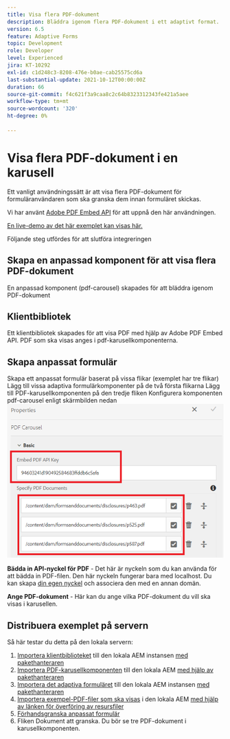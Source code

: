 ```yaml
---
title: Visa flera PDF-dokument
description: Bläddra igenom flera PDF-dokument i ett adaptivt format.
version: 6.5
feature: Adaptive Forms
topic: Development
role: Developer
level: Experienced
jira: KT-10292
exl-id: c1d248c3-8208-476e-b0ae-cab25575cd6a
last-substantial-update: 2021-10-12T00:00:00Z
duration: 66
source-git-commit: f4c621f3a9caa8c2c64b8323312343fe421a5aee
workflow-type: tm+mt
source-wordcount: '320'
ht-degree: 0%

---
```


# Visa flera PDF-dokument i en karusell

Ett vanligt användningssätt är att visa flera PDF-dokument för formuläranvändaren som ska granska dem innan formuläret skickas.

Vi har använt [Adobe PDF Embed API](https://www.adobe.io/apis/documentcloud/dcsdk/pdf-embed.html) för att uppnå den här användningen.

[En live-demo av det här exemplet kan visas här.](https://forms.enablementadobe.com/content/dam/formsanddocuments/wefinancecreditcard/jcr:content?wcmmode=disabled)

Följande steg utfördes för att slutföra integreringen

## Skapa en anpassad komponent för att visa flera PDF-dokument

En anpassad komponent (pdf-carousel) skapades för att bläddra igenom PDF-dokument

## Klientbibliotek

Ett klientbibliotek skapades för att visa PDF med hjälp av Adobe PDF Embed API. PDF som ska visas anges i pdf-karusellkomponenterna.

## Skapa anpassat formulär

Skapa ett anpassat formulär baserat på vissa flikar (exemplet har tre flikar)
Lägg till vissa adaptiva formulärkomponenter på de två första flikarna
Lägg till PDF-karusellkomponenten på den tredje fliken
Konfigurera komponenten pdf-carousel enligt skärmbilden nedan
![pdf-carousel](assets/pdf-carousel-af-component.png)

**Bädda in API-nyckel för PDF** - Det här är nyckeln som du kan använda för att bädda in PDF-filen. Den här nyckeln fungerar bara med localhost. Du kan skapa [din egen nyckel](https://www.adobe.io/apis/documentcloud/dcsdk/pdf-embed.html) och associera den med en annan domän.

**Ange PDF-dokument** - Här kan du ange vilka PDF-dokument du vill ska visas i karusellen.


## Distribuera exemplet på servern

Så här testar du detta på den lokala servern:

1. [Importera klientbiblioteket](assets/pdf-carousel-client-lib.zip) till den lokala AEM instansen [med pakethanteraren](http://localhost:4502/crx/packmgr/index.jsp)
1. [Importera PDF-karusellkomponenten](assets/pdf-carousel-component.zip) till den lokala AEM [med hjälp av pakethanteraren](http://localhost:4502/crx/packmgr/index.jsp)
1. [Importera det adaptiva formuläret](assets/adaptive-form-pdf-carousel.zip) till den lokala AEM instansen [med pakethanteraren](http://localhost:4502/crx/packmgr/index.jsp)
1. [Importera exempel-PDF-filer som ska visas](assets/pdf-carousel-sample-documents.zip) i den lokala AEM [med hjälp av länken för överföring av resursfiler](http://localhost:4502/assets.html/content/dam)
1. [Förhandsgranska anpassat formulär](http://localhost:4502/content/dam/formsanddocuments/wefinancecreditcard/jcr:content?wcmmode=disabled)
1. Fliken Dokument att granska. Du bör se tre PDF-dokument i karusellkomponenten.
